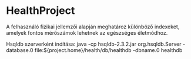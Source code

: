 # HealthProject

A felhasználó fizikai jellemzői alapján meghatároz különböző indexeket, amelyek fontos mérőszámok lehetnek az egészséges életmódhoz.

Hsqldb szerverként indítása: java -cp hsqldb-2.3.2.jar org.hsqldb.Server -database.0 file:${project.home}/health/db/healthdb -dbname.0 healthdb
